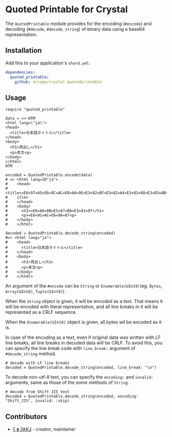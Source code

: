 # Quoted Printable for Crystal

The `QuotedPrintable` module provides for the encoding (`#encode`) and decoding (`#decode`, `#decode_string`) of binary data using a base64 representation.

## Installation

Add this to your application's `shard.yml`:

```yaml
dependencies:
  quoted_printable:
    github: arcage/crystal-quotedprintable
```

## Usage

```crystal
require "quoted_printable"

data = <<-HTM
<html lang=\"ja\">
<head>
  <title>日本語タイトル</title>
</head>
<body>
  <h1>見出し</h1>
  <p>本文<p>
</body>
</html>
HTM

encoded = QuatedPrintable.encode(data)
# => <html lang=3D"ja">
#    <head>
#      <title>=E6=97=A5=E6=9C=AC=E8=AA=9E=E3=82=BF=E3=82=A4=E3=83=88=E3=83=AB</t=
#    itle>
#    </head>
#    <body>
#      <h1>=E8=A6=8B=E5=87=BA=E3=81=97</h1>
#      <p>=E6=9C=AC=E6=96=87<p>
#    </body>
#    </html>

decoded = QuotedPrintable.decode_string(encoded)
#=> <html lang="ja">
#    <head>
#      <title>日本語タイトル</title>
#    </head>
#    <body>
#      <h1>見出し</h1>
#      <p>本文<p>
#    </body>
#    </html>
```

An argument of the `#encode` can be `String` or `Enumerable(UInt8)`(eg. `Bytes`, `Array(UInt8)`, `Tuple(UInt8)`) .

When the `String` object is given, it will be encoded as a text. That means it will be encoded with literal representation, and all line breaks in it will be represented as a CRLF sequence.

When the `Enumerable(UInt8)` object is given, all bytes wil be encoded as it is.

In case of the encoding as a text, even if original data was written with LF line breaks, all line breaks in decoded data will be CRLF. To avoid this, you can specify the line break code with `line_break:` argument of `#decode_string` method.

```crystal
# decode with LF line breaks
decoded = QuotedPrintable.decode_string(encoded, line_break: "\n")
```

To decode non-utf-8 text, you can specify the `encoding:` and `invalid:` arguments, same as those of the some methods of `String`.

```crystal
# decode from Shift JIS text
decoded = QuotedPrintable.decode_string(encoded, encoding: "Shift_JIS", invalid: :skip)
```

## Contributors

- [ʕ·ᴥ·ʔAKJ](https://github.com/arcage) - creator, maintainer
